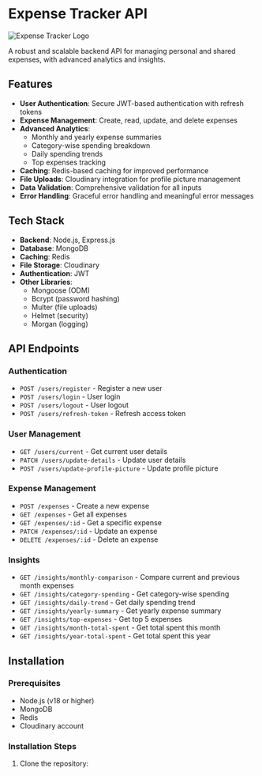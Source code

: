 # Expense Tracker API

![Expense Tracker Logo](https://via.placeholder.com/150) <!-- Replace with your project logo -->

A robust and scalable backend API for managing personal and shared expenses, with advanced analytics and insights.

## Features

- **User Authentication**: Secure JWT-based authentication with refresh tokens
- **Expense Management**: Create, read, update, and delete expenses
- **Advanced Analytics**:
  - Monthly and yearly expense summaries
  - Category-wise spending breakdown
  - Daily spending trends
  - Top expenses tracking
- **Caching**: Redis-based caching for improved performance
- **File Uploads**: Cloudinary integration for profile picture management
- **Data Validation**: Comprehensive validation for all inputs
- **Error Handling**: Graceful error handling and meaningful error messages

## Tech Stack

- **Backend**: Node.js, Express.js
- **Database**: MongoDB
- **Caching**: Redis
- **File Storage**: Cloudinary
- **Authentication**: JWT
- **Other Libraries**:
  - Mongoose (ODM)
  - Bcrypt (password hashing)
  - Multer (file uploads)
  - Helmet (security)
  - Morgan (logging)

## API Endpoints

### Authentication
- `POST /users/register` - Register a new user
- `POST /users/login` - User login
- `POST /users/logout` - User logout
- `POST /users/refresh-token` - Refresh access token

### User Management
- `GET /users/current` - Get current user details
- `PATCH /users/update-details` - Update user details
- `POST /users/update-profile-picture` - Update profile picture

### Expense Management
- `POST /expenses` - Create a new expense
- `GET /expenses` - Get all expenses
- `GET /expenses/:id` - Get a specific expense
- `PATCH /expenses/:id` - Update an expense
- `DELETE /expenses/:id` - Delete an expense

### Insights
- `GET /insights/monthly-comparison` - Compare current and previous month expenses
- `GET /insights/category-spending` - Get category-wise spending
- `GET /insights/daily-trend` - Get daily spending trend
- `GET /insights/yearly-summary` - Get yearly expense summary
- `GET /insights/top-expenses` - Get top 5 expenses
- `GET /insights/month-total-spent` - Get total spent this month
- `GET /insights/year-total-spent` - Get total spent this year

## Installation

### Prerequisites

- Node.js (v18 or higher)
- MongoDB
- Redis
- Cloudinary account

### Installation Steps

1. Clone the repository: